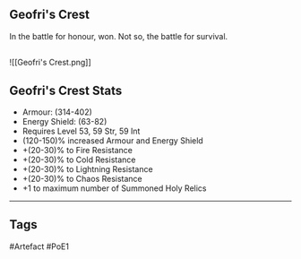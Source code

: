 ## Geofri's Crest
In the battle for honour,  won.
Not so, the battle for survival.
##
![[Geofri's Crest.png]]
## Geofri's Crest Stats
- Armour: (314-402)
- Energy Shield: (63-82)
- Requires Level 53, 59 Str, 59 Int
- (120-150)% increased Armour and Energy Shield
- +(20-30)% to Fire Resistance
- +(20-30)% to Cold Resistance
- +(20-30)% to Lightning Resistance
- +(20-30)% to Chaos Resistance
- +1 to maximum number of Summoned Holy Relics


---
## Tags
#Artefact
#PoE1